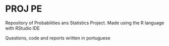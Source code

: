 # PROJ PE

Repository of Probabilities ans Statistics Project.
Made using the R language with RStudio IDE

Questions, code and reports written in portuguese
